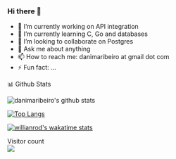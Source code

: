 ### Hi there 👋

- 🔭 I’m currently working on API integration
- 🌱 I’m currently learning C, Go and databases
- 👯 I’m looking to collaborate on Postgres
- 💬 Ask me about anything
- 📫 How to reach me: danimaribeiro at gmail dot com
- ⚡ Fun fact: ...

 📊 Github Stats 

![danimaribeiro's github stats](https://github-readme-stats.wasabeef.vercel.app/api?username=danimaribeiro&show_icons=true&line_height=21&show_icons=true&theme=vue&count_private=true)

[![Top Langs](https://github-readme-stats.vercel.app/api/top-langs/?username=danimaribeiro&layout=compact)](https://github.com/danimaribeiro/github-readme-stats)

[![willianrod's wakatime stats](https://github-readme-stats.vercel.app/api/wakatime?username=danimaribeiro)](https://github.com/danimaribeiro/github-readme-stats)


<p > 
  Visitor count<br>
  <img src="https://profile-counter.glitch.me/danimaribeiro/count.svg" />
</p>
